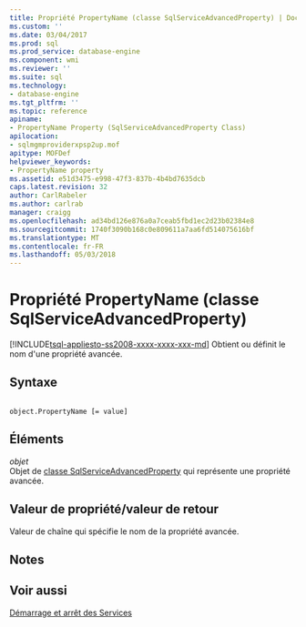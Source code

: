 ```yaml
---
title: Propriété PropertyName (classe SqlServiceAdvancedProperty) | Documents Microsoft
ms.custom: ''
ms.date: 03/04/2017
ms.prod: sql
ms.prod_service: database-engine
ms.component: wmi
ms.reviewer: ''
ms.suite: sql
ms.technology:
- database-engine
ms.tgt_pltfrm: ''
ms.topic: reference
apiname:
- PropertyName Property (SqlServiceAdvancedProperty Class)
apilocation:
- sqlmgmproviderxpsp2up.mof
apitype: MOFDef
helpviewer_keywords:
- PropertyName property
ms.assetid: e51d3475-e998-47f3-837b-4b4bd7635dcb
caps.latest.revision: 32
author: CarlRabeler
ms.author: carlrab
manager: craigg
ms.openlocfilehash: ad34bd126e876a0a7ceab5fbd1ec2d23b02384e8
ms.sourcegitcommit: 1740f3090b168c0e809611a7aa6fd514075616bf
ms.translationtype: MT
ms.contentlocale: fr-FR
ms.lasthandoff: 05/03/2018
---
```

# <a name="propertyname-property-sqlserviceadvancedproperty-class"></a>Propriété PropertyName (classe SqlServiceAdvancedProperty)
[!INCLUDE[tsql-appliesto-ss2008-xxxx-xxxx-xxx-md](../../../includes/tsql-appliesto-ss2008-xxxx-xxxx-xxx-md.md)]
  Obtient ou définit le nom d'une propriété avancée.  
  
## <a name="syntax"></a>Syntaxe  
  
```  
  
object.PropertyName [= value]  
```  
  
## <a name="parts"></a>Éléments  
 *objet*  
 Objet de [classe SqlServiceAdvancedProperty](../../../relational-databases/wmi-provider-configuration-classes/sqlserviceadvancedproperty-class/sqlserviceadvancedproperty-class.md) qui représente une propriété avancée.  
  
## <a name="property-valuereturn-value"></a>Valeur de propriété/valeur de retour  
 Valeur de chaîne qui spécifie le nom de la propriété avancée.  
  
## <a name="remarks"></a>Notes  
  
## <a name="see-also"></a>Voir aussi  
 [Démarrage et arrêt des Services](http://technet.microsoft.com/library/ms174886\(v=sql.105\).aspx)  
  
  
